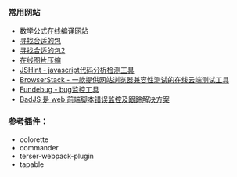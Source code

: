 ### 常用网站
+ [数学公式在线编译网站](https://private.codecogs.com/latex/eqneditor.php)
+ [寻找合适的包](https://npm.devtool.tech/)
+ [寻找合适的包2](https://skypack.dev/)
+ [在线图片压缩](https://tinypng.com/)
+ [JSHint - javascript代码分析检测工具](jshint.com/)
+ [BrowserStack - 一款提供网站浏览器兼容性测试的在线云端测试工具](browserstack.com/)
+ [Fundebug - bug监控工具]()
+ [BadJS 是 web 前端脚本错误监控及跟踪解决方案](https://github.com/BetterJS/doc)

### 参考插件：
+ colorette
+ commander
+ terser-webpack-plugin
+ tapable